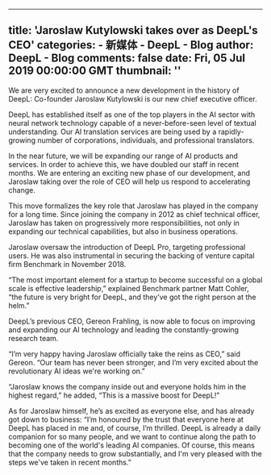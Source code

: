
---
title: 'Jaroslaw Kutylowski takes over as DeepL's CEO'
categories: 
    - 新媒体
    - DeepL - Blog
author: DeepL - Blog
comments: false
date: Fri, 05 Jul 2019 00:00:00 GMT
thumbnail: ''
---

<div>   
<p>         We are very excited to announce a new development in the history of DeepL: Co-founder Jaroslaw Kutylowski is our new chief executive officer.     </p>     <p>         DeepL has established itself as one of the top players in the AI sector with neural network technology capable of a never-before-seen level of textual understanding.         Our AI translation services are being used by a rapidly-growing number of corporations, individuals, and professional translators.     </p>     <p>         In the near future, we will be expanding our range of AI products and services. In order to achieve this, we have doubled our staff in recent months.         We are entering an exciting new phase of our development, and Jaroslaw taking over the role of CEO will help us respond to accelerating change.     </p>     <p>         This move formalizes the key role that Jaroslaw has played in the company for a long time.         Since joining the company in 2012 as chief technical officer, Jaroslaw has taken on progressively more responsibilities, not only in expanding our technical capabilities, but also in business operations.     </p>     <p>         Jaroslaw oversaw the introduction of DeepL Pro, targeting professional users. He was also instrumental in securing the backing of venture capital firm Benchmark in November 2018.     </p>     <p>         “The most important element for a startup to become successful on a global scale is effective leadership,” explained Benchmark partner Matt Cohler, “the future is very bright for DeepL, and they’ve got the right person at the helm.”     </p>     <p>         DeepL’s previous CEO, Gereon Frahling, is now able to focus on improving and expanding our AI technology and leading the constantly-growing research team.     </p>     <p>         “I’m very happy having Jaroslaw officially take the reins as CEO,” said Gereon. “Our team has never been stronger, and I’m very excited about the revolutionary AI ideas we're working on.”     </p>     <p>         “Jaroslaw knows the company inside out and everyone holds him in the highest regard,” he added, “This is a massive boost for DeepL!”     </p>     <p>         As for Jaroslaw himself, he’s as excited as everyone else, and has already got down to business: “I’m honoured by the trust that everyone here at DeepL has placed in me and, of course, I’m thrilled.         DeepL is already a daily companion for so many people, and we want to continue along the path to becoming one of the world's leading AI companies.         Of course, this means that the company needs to grow substantially, and I'm very pleased with the steps we've taken in recent months.”     </p>  
</div>
            